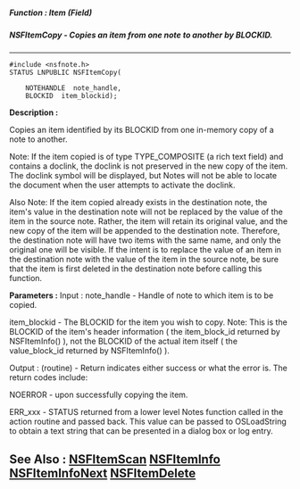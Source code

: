 ##### Function : Item (Field)
##### NSFItemCopy - Copies an item from one note to another by BLOCKID.
---
```
#include <nsfnote.h>
STATUS LNPUBLIC NSFItemCopy(

	NOTEHANDLE  note_handle,
	BLOCKID  item_blockid);
```
**Description :**

Copies an item identified by its BLOCKID from one in-memory copy of a note to 
another.  

 Note:  If the item copied is of type TYPE_COMPOSITE (a rich text field) and 
contains a doclink, the doclink is not preserved in the new copy of the item.  
The doclink symbol will be displayed, but Notes will not be able to locate the 
document when the user attempts to activate the doclink. 

Also Note:  If the item copied already exists in the destination note, the 
item's value in the destination note will not be replaced by the value of the 
item in the source note.  Rather, the item will retain its original value, and 
the new copy of the item will be appended to the destination note.  Therefore, 
the destination note will have two items with the same name, and only the 
original one will be visible. If the intent is to replace the value of an item 
in the destination note with the value of the item in the source note, be sure 
that the item is first deleted in the destination note before calling this 
function.

**Parameters :**
Input :
note_handle  -  Handle of note to which item is to be copied.

item_blockid  -  The BLOCKID for  the item you wish to copy.
  Note:  This is the BLOCKID of the item's header information ( the item_block_id returned by NSFItemInfo() ), not the BLOCKID of the actual item itself ( the value_block_id returned by NSFItemInfo() ).

Output :
(routine)  -  Return indicates either success or what the error is. The return codes include: 

NOERROR - upon successfully copying the item.

ERR_xxx - STATUS returned from a lower level Notes function called in the action routine and passed back.  This value can be passed to OSLoadString to obtain a text string that can be presented in a dialog box or log entry.



**See Also :**
[NSFItemScan](/reference/Func/NSFItemScan)
[NSFItemInfo](/reference/Func/NSFItemInfo)
[NSFItemInfoNext](/reference/Func/NSFItemInfoNext)
[NSFItemDelete](/reference/Func/NSFItemDelete)
---
